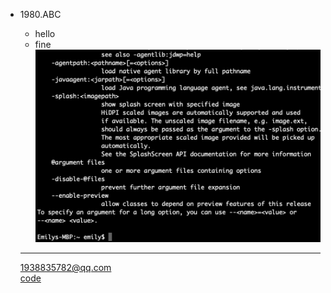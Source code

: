 - 1980.ABC  
    - hello
    - fine
    ![](images/result.png)  
    
    
    ____
    
   <1938835782@qq.com>  
   [code]('')